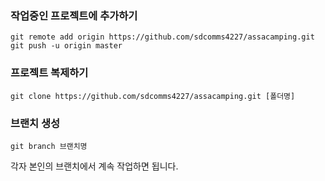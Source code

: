 ### 작업중인 프로젝트에 추가하기
```
git remote add origin https://github.com/sdcomms4227/assacamping.git
git push -u origin master
```

### 프로젝트 복제하기
```
git clone https://github.com/sdcomms4227/assacamping.git [폴더명]
```

### 브랜치 생성
```
git branch 브랜치명
```
각자 본인의 브랜치에서 계속 작업하면 됩니다.
